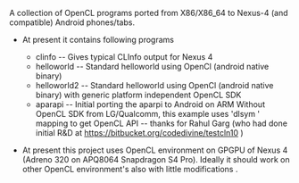 A collection of OpenCL programs ported from X86/X86\_64 to Nexus-4 (and compatible) Android phones/tabs.
  * At present it contains following programs
    * clinfo -- Gives typical CLInfo output for Nexus 4
    * helloworld -- Standard helloworld using OpenCl (android native binary)
    * helloworld2 -- Standard helloworld using OpenCl (android native binary) with generic platform independent OpenCL SDK
    * aparapi -- Initial porting the aparpi to Android on ARM
Without OpenCL SDK from LG/Qualcomm, this example uses 'dlsym ' mapping to get OpenCL API -- thanks for Rahul Garg (who had done initial R&D at https://bitbucket.org/codedivine/testcln10 )

  * At present this project uses OpenCL environment on GPGPU of Nexus 4 (Adreno 320 on APQ8064 Snapdragon S4 Pro). Ideally it should work on other OpenCL environment's also with little modifications .